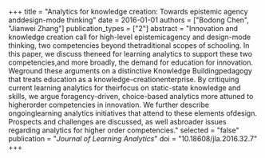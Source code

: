 +++
title = "Analytics for knowledge creation: Towards epistemic agency anddesign-mode thinking"
date = 2016-01-01
authors = ["Bodong Chen", "Jianwei Zhang"]
publication_types = ["2"]
abstract = "Innovation and knowledge creation call for high-level epistemicagency and design-mode thinking, two competencies beyond thetraditional scopes of schooling. In this paper, we discuss theneed for learning analytics to support these two competencies,and more broadly, the demand for education for innovation. Weground these arguments on a distinctive Knowledge Buildingpedagogy that treats education as a knowledge-creationenterprise. By critiquing current learning analytics for theirfocus on static-state knowledge and skills, we argue foragency-driven, choice-based analytics more attuned to higherorder competencies in innovation. We further describe ongoinglearning analytics initiatives that attend to these elements ofdesign. Prospects and challenges are discussed, as well asbroader issues regarding analytics for higher order competencies."
selected = "false"
publication = "*Journal of Learning Analytics*"
doi = "10.18608/jla.2016.32.7"
+++

